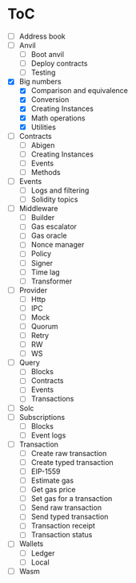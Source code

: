 # ToC
- [ ] Address book
- [ ] Anvil
    - [ ] Boot anvil
    - [ ] Deploy contracts
    - [ ] Testing
- [x] Big numbers
    - [x] Comparison and equivalence
    - [x] Conversion
    - [x] Creating Instances
    - [x] Math operations
    - [x] Utilities
- [ ] Contracts
    - [ ] Abigen
    - [ ] Creating Instances
    - [ ] Events
    - [ ] Methods
- [ ] Events
  - [ ] Logs and filtering
  - [ ] Solidity topics
- [ ] Middleware
  - [ ] Builder
  - [ ] Gas escalator
  - [ ] Gas oracle
  - [ ] Nonce manager
  - [ ] Policy
  - [ ] Signer
  - [ ] Time lag
  - [ ] Transformer
- [ ] Provider
  - [ ] Http
  - [ ] IPC
  - [ ] Mock 
  - [ ] Quorum
  - [ ] Retry
  - [ ] RW
  - [ ] WS
- [ ] Query
  - [ ] Blocks
  - [ ] Contracts
  - [ ] Events
  - [ ] Transactions
- [ ] Solc
- [ ] Subscriptions
  - [ ] Blocks
  - [ ] Event logs
- [ ] Transaction
  - [ ] Create raw transaction
  - [ ] Create typed transaction
  - [ ] EIP-1559
  - [ ] Estimate gas
  - [ ] Get gas price
  - [ ] Set gas for a transaction
  - [ ] Send raw transaction
  - [ ] Send typed transaction
  - [ ] Transaction receipt
  - [ ] Transaction status
- [ ] Wallets
  - [ ] Ledger
  - [ ] Local 
- [ ] Wasm
